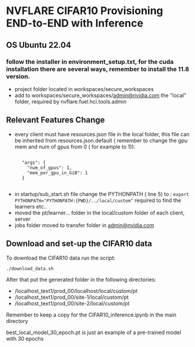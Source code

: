 # NVFLARE CIFAR10 Provisioning END-to-END with Inference

## OS Ubuntu 22.04

### follow the installer in environment_setup.txt, for the cuda installation there are several ways, remember to install the 11.8 version.

- project folder located in workspaces/secure_workspaces
- add to workspaces/secure_workspaces/admin@nvidia.com the "local" folder, required by nvflare.fuel.hci.tools.admin


## Relevant Features Change

- every client must have resources.json file in the local folder, this file can be inherited from resources.json.default ( remember to change the gpu mem and num of gpus from 0 ( for example to 1)):   
<code>
      "args": {
        "num_of_gpus": 1,
        "mem_per_gpu_in_GiB": 1
      }
    </code>  

- in startup/sub_start.sh file change the PYTHONPATH ( line 5) to :
<code>export PYTHONPATH="${PYTHONPATH}:${PWD}/../local/custom"</code>
required to find the learners etc..
- moved the pt/learner... folder in the local/custom folder of each client, server
- jobs folder moved to transfer folder in admin@nvidia.com 

## Download and set-up the CIFAR10 data

To download the CIFAR10 data run the script:

<code>./download_data.sh</code>

After that put the generated folder in the following directories:
- /localhost_text1/prod_00/localhost/local/custom/pt
- /localhost_text1/prod_00/site-1/local/custom/pt
- /localhost_text1/prod_00/site-2/local/custom/pt

Remember to keep a copy for the CIFAR10_inference.ipynb in the main directory

best_local_model_30_epoch.pt is just an example of a pre-trained model with 30 epochs